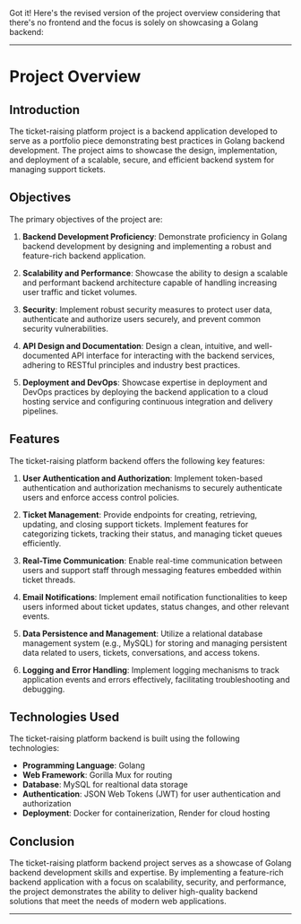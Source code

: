 Got it! Here's the revised version of the project overview considering that there's no frontend and the focus is solely on showcasing a Golang backend:

---

# Project Overview

## Introduction

The ticket-raising platform project is a backend application developed to serve as a portfolio piece demonstrating best practices in Golang backend development. The project aims to showcase the design, implementation, and deployment of a scalable, secure, and efficient backend system for managing support tickets.

## Objectives

The primary objectives of the project are:

1. **Backend Development Proficiency**: Demonstrate proficiency in Golang backend development by designing and implementing a robust and feature-rich backend application.

2. **Scalability and Performance**: Showcase the ability to design a scalable and performant backend architecture capable of handling increasing user traffic and ticket volumes.

3. **Security**: Implement robust security measures to protect user data, authenticate and authorize users securely, and prevent common security vulnerabilities.

4. **API Design and Documentation**: Design a clean, intuitive, and well-documented API interface for interacting with the backend services, adhering to RESTful principles and industry best practices.

5. **Deployment and DevOps**: Showcase expertise in deployment and DevOps practices by deploying the backend application to a cloud hosting service and configuring continuous integration and delivery pipelines.

## Features

The ticket-raising platform backend offers the following key features:

1. **User Authentication and Authorization**: Implement token-based authentication and authorization mechanisms to securely authenticate users and enforce access control policies.

2. **Ticket Management**: Provide endpoints for creating, retrieving, updating, and closing support tickets. Implement features for categorizing tickets, tracking their status, and managing ticket queues efficiently.

3. **Real-Time Communication**: Enable real-time communication between users and support staff through messaging features embedded within ticket threads.

4. **Email Notifications**: Implement email notification functionalities to keep users informed about ticket updates, status changes, and other relevant events.

5. **Data Persistence and Management**: Utilize a relational database management system (e.g., MySQL) for storing and managing persistent data related to users, tickets, conversations, and access tokens.

6. **Logging and Error Handling**: Implement logging mechanisms to track application events and errors effectively, facilitating troubleshooting and debugging.

## Technologies Used

The ticket-raising platform backend is built using the following technologies:

- **Programming Language**: Golang
- **Web Framework**: Gorilla Mux for routing
- **Database**: MySQL for realtional data storage
- **Authentication**: JSON Web Tokens (JWT) for user authentication and authorization
- **Deployment**: Docker for containerization, Render for cloud hosting


## Conclusion

The ticket-raising platform backend project serves as a showcase of Golang backend development skills and expertise. By implementing a feature-rich backend application with a focus on scalability, security, and performance, the project demonstrates the ability to deliver high-quality backend solutions that meet the needs of modern web applications.

---

